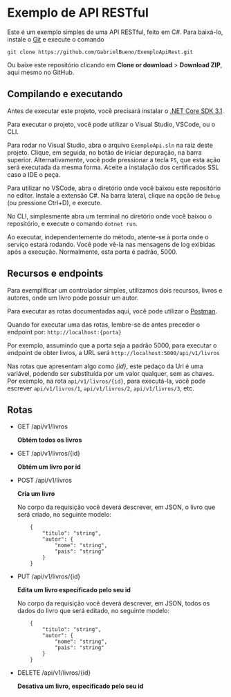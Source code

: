 # Exemplo de API RESTful

Este é um exemplo simples de uma API RESTful, feito em C#. Para baixá-lo, instale o [Git](https://git-scm.com/) e execute o comando 

`git clone https://github.com/GabrielBueno/ExemploApiRest.git`

Ou baixe este repositório clicando em **Clone or download** > **Download ZIP**, aqui mesmo no GitHub.

## Compilando e executando

Antes de executar este projeto, você precisará instalar o [.NET Core SDK 3.1](https://dotnet.microsoft.com/download).

Para executar o projeto, você pode utilizar o Visual Studio, VSCode, ou o CLI.

Para rodar no Visual Studio, abra o arquivo `ExemploApi.sln` na raiz deste projeto. Clique, em seguida, no botão de iniciar depuração, na barra superior. Alternativamente, você pode pressionar a tecla `F5`, que esta ação será executada da mesma forma. Aceite a instalação dos certificados SSL caso a IDE o peça.

Para utilizar no VSCode, abra o diretório onde você baixou este repositório no editor. Instale a extensão C#. Na barra lateral, clique na opção de `Debug` (ou pressione Ctrl+D), e execute.

No CLI, simplesmente abra um terminal no diretório onde você baixou o repositório, e execute o comando `dotnet run`.

Ao executar, independentemente do método, atente-se à porta onde o serviço estará rodando. Você pode vê-la nas mensagens de log exibidas após a execução. Normalmente, esta porta é padrão, 5000. 

## Recursos e endpoints

Para exemplificar um controlador simples, utilizamos dois recursos, livros e autores, onde um livro pode possuir um autor.

Para executar as rotas documentadas aqui, você pode utilizar o [Postman](https://www.postman.com/).

Quando for executar uma das rotas, lembre-se de antes preceder o endpoint por:
`http://localhost:{porta}`

Por exemplo, assumindo que a porta seja a padrão 5000, para executar o endpoint de obter livros, a URL será 
`http://localhost:5000/api/v1/livros`

Nas rotas que apresentam algo como _{id}_, este pedaço da Uri é uma variável, podendo ser substituída por um valor qualquer, sem as chaves. Por exemplo, na rota `api/v1/livros/{id}`, para executá-la, você pode escrever `api/v1/livros/1`, `api/v1/livros/2`, `api/v1/livros/3`, etc.

## Rotas

 - GET /api/v1/livros 

    **Obtém todos os livros**

 - GET /api/v1/livros/{id} 

    **Obtém um livro por id**

 - POST /api/v1/livros 
 
    **Cria um livro**

    No corpo da requisição você deverá descrever, em JSON, o livro que será criado, no seguinte modelo:
    ````
        {
            "titulo": "string",
            "autor": {
                "nome": "string",
                "pais": "string"
            }
        }
    ````

 - PUT /api/v1/livros/{id} 
 
    **Edita um livro especificado pelo seu id**

    No corpo da requisição você deverá descrever, em JSON, todos os dados do livro que será editado, no seguinte modelo:
    ````
        {
            "titulo": "string",
            "autor": {
                "nome": "string",
                "pais": "string"
            }
        }
    ````

 - DELETE /api/v1/livros/{id} 
 
    **Desativa um livro, especificado pelo seu id**

